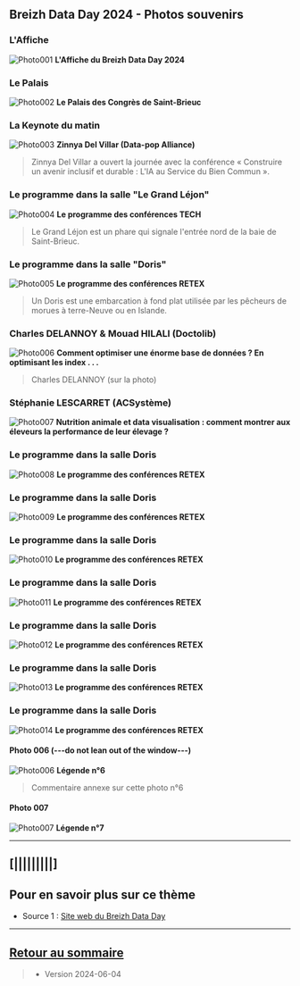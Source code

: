 ## Breizh Data Day 2024 - Photos souvenirs

### L'Affiche 
![Photo001](../illustrim/02_Affiche-BDD2024.jpg)
**L'Affiche du Breizh Data Day 2024**
>

### Le Palais
![Photo002](../illustrim/Photos/BDD2024/01_Facade_Palais_Congres.jpg)
**Le Palais des Congrès de Saint-Brieuc**
>

### La Keynote du matin
![Photo003](../illustrim/03_Amphi_Keynote-matin-03.jpg)
**Zinnya Del Villar (Data-pop Alliance)**
>Zinnya Del Villar a ouvert la journée avec la conférence « Construire un avenir inclusif et durable : L'IA au Service du Bien Commun ».

### Le programme dans la salle "Le Grand Léjon"
![Photo004](../illustrim/Photos/BDD2024/02_Programme-BDD2024-GrandLejon.jpg)
**Le programme des conférences TECH**
> Le Grand Léjon est un phare qui signale l'entrée nord de la baie de Saint-Brieuc.

### Le programme dans la salle "Doris"
![Photo005](../illustrim/Photos/BDD2024/02_Programme-BDD2024-Doris.jpg)
**Le programme des conférences RETEX**
> Un Doris est une embarcation à fond plat utilisée par les pêcheurs de morues à terre-Neuve ou en Islande.

### Charles DELANNOY & Mouad HILALI (Doctolib)
![Photo006](../illustrim/Photos/BDD2024/06_Amphi_Conf_Doctolib-02.jpg)
**Comment optimiser une énorme base de données ? En optimisant les index . . .**
> Charles DELANNOY (sur la photo)

### Stéphanie LESCARRET (ACSystème)
![Photo007](../illustrim/Photos/BDD2024/09_Doris_Conf_ACSysteme-01.png)
**Nutrition animale et data visualisation : comment montrer aux éleveurs la
performance de leur élevage ?**
>



### Le programme dans la salle Doris
![Photo008](../illustrim/Photos/BDD2024/02_Programme-BDD2024-Doris.jpg)
**Le programme des conférences RETEX**
>

### Le programme dans la salle Doris
![Photo009](../illustrim/Photos/BDD2024/02_Programme-BDD2024-Doris.jpg)
**Le programme des conférences RETEX**
>

### Le programme dans la salle Doris
![Photo010](../illustrim/Photos/BDD2024/02_Programme-BDD2024-Doris.jpg)
**Le programme des conférences RETEX**
>

### Le programme dans la salle Doris
![Photo011](../illustrim/Photos/BDD2024/02_Programme-BDD2024-Doris.jpg)
**Le programme des conférences RETEX**
>

### Le programme dans la salle Doris
![Photo012](../illustrim/Photos/BDD2024/02_Programme-BDD2024-Doris.jpg)
**Le programme des conférences RETEX**
>

### Le programme dans la salle Doris
![Photo013](../illustrim/Photos/BDD2024/02_Programme-BDD2024-Doris.jpg)
**Le programme des conférences RETEX**
>

### Le programme dans la salle Doris
![Photo014](../illustrim/Photos/BDD2024/02_Programme-BDD2024-Doris.jpg)
**Le programme des conférences RETEX**
>


#### Photo 006  (---do not lean out of the window---)
![Photo006](../illustrim/Photos/T-Rex_ISTIC_268143.jpg)
**Légende n°6**
> Commentaire annexe sur cette photo n°6
> 
#### Photo 007
![Photo007](../illustrim/Photos/T-Rex_ISTIC_268787.jpg)
**Légende n°7**
>





---

## [|||||||||] 
>
## Pour en savoir plus sur ce thème

- Source 1 : [Site web du Breizh Data Day](https://breizhdataday.innozh.fr/)

---

## [Retour au sommaire](https://dcn-prof.github.io/breizhdataclub/)
  
>

>  *  Version 2024-06-04
